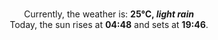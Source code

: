 <p  align="center"><br/>Currently, the weather is: <b> 25°C, <i>light rain</i></b></br>Today, the sun rises at <b>04:48</b> and sets at <b>19:46</b>.</p>
